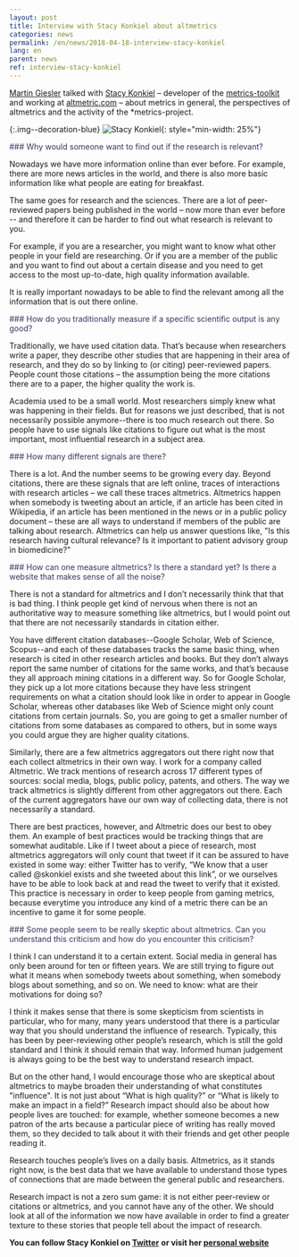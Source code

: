 ```yaml
---
layout: post
title: Interview with Stacy Konkiel about altmetrics
categories: news
permalink: /en/news/2018-04-18-interview-stacy-konkiel
lang: en
parent: news
ref: interview-stacy-konkiel
---
```

<!-- Start editing content here-->
[Martin Giesler](https://metrics-project.net/de/uber_uns/team/) talked with [Stacy Konkiel](http://stacykonkiel.org/) – developer of the [metrics-toolkit](http://stacykonkiel.org/force2016-innovation-challenge/)  and working at [altmetric.com](altmetric.com) – about metrics in general, the perspectives of altmetrics and the activity of the \*metrics-project.


{:.img--decoration-blue}
![Stacy Konkiel](https://i2.wp.com/stacykonkiel.org/wp-content/uploads/2016/01/cropped-profile-1.jpg?resize=300%2C300 "Stacy Konkiel"){: style="min-width: 25%"}



<div style="color:#3D325E" markdown="1">
### Why would someone want to find out if the research is relevant?
</div>

Nowadays we have more information online than ever before. For example, there are more news articles in the world, and there is also more basic information like what people are eating for breakfast. 

The same goes for research and the sciences. There are a lot of peer-reviewed papers being published in the world – now more than ever before -- and therefore it can be harder to find out what research is relevant to you. 

For example, if you are a researcher, you might want to know what other people in your field are researching. Or if you are a member of the public and you want to find out about a certain disease and you need to get access to the most up-to-date, high quality information available. 

It is really important nowadays to be able to find the relevant among all the information that is out there online.


<div style="color:#3D325E" markdown="1">
### How do you traditionally measure if a specific scientific output is any good?
</div>

Traditionally, we have used citation data. That’s because when researchers write a paper, they describe other studies that are happening in their area of research, and they do so by linking to (or citing) peer-reviewed papers. People count those citations – the assumption being the more citations there are to a paper, the higher quality the work is. 

Academia used to be a small world. Most researchers simply knew what was happening in their fields. But for reasons we just described, that is not necessarily possible anymore--there is too much research out there. So people have to use signals like citations to figure out what is the most important, most influential research in a subject area.


<div style="color:#3D325E" markdown="1">
### How many different signals are there?
</div>

There is a lot. And the number seems to be growing every day. Beyond citations, there are these signals that are left online, traces of interactions with research articles – we call these traces altmetrics. Altmetrics happen when somebody is tweeting about an article, if an article has been cited in Wikipedia, if an article has been mentioned in the news or in a public policy document – these are all ways to understand if members of the public are talking about research. Altmetrics can help us answer questions like, "Is this research having cultural relevance? Is it important to patient advisory group in biomedicine?"

<div style="color:#3D325E" markdown="1">
### How can one measure altmetrics? Is there a standard yet? Is there a website that makes sense of all the noise?
</div>

There is not a standard for altmetrics and I don’t necessarily think that that is bad thing. I think people get kind of nervous when there is not an authoritative way to measure something like altmetrics, but I would point out that there are not necessarily standards in citation either. 

You have different citation databases--Google Scholar, Web of Science, Scopus--and each of these databases tracks the same basic thing, when research is cited in other research articles and books. But they don’t always report the same number of citations for the same works, and that’s because they all approach mining citations in a different way. So for Google Scholar, they pick up a lot more citations because they have less stringent requirements on what a citation should look like in order to appear in Google Scholar, whereas other databases like Web of Science might only count citations from certain journals. So, you are going to get a smaller number of citations from some databases as compared to others, but in some ways you could argue they are higher quality citations. 

Similarly, there are a few altmetrics aggregators out there right now that each collect altmetrics in their own way. I work for a company called Altmetric. We track mentions of research across 17 different types of sources: social media, blogs, public policy, patents, and others. The way we track altmetrics is slightly different from other aggregators out there. Each of the current aggregators have our own way of collecting data, there is not necessarily a standard. 

There are best practices, however, and Altmetric does our best to obey them. An example of best practices would be tracking things that are somewhat auditable. Like if I tweet about a piece of research, most altmetrics aggregators will only count that tweet if it can be assured to have existed in some way: either Twitter has to verify, “We know that a user called @skonkiel exists and she tweeted about this link”, or we ourselves have to be able to look back at and read the tweet to verify that it existed. This practice is necessary in order to keep people from gaming metrics, because everytime you introduce any kind of a metric there can be an incentive to game it for some people.


<div style="color:#3D325E" markdown="1">
### Some people seem to be really skeptic about altmetrics. Can you understand this criticism and how do you encounter this criticism?
</div>

I think I can understand it to a certain extent. Social media in general has only been around for ten or fifteen years. We are still trying to figure out what it means when somebody tweets about something, when somebody blogs about something, and so on. We need to know: what are their motivations for doing so? 

I think it makes sense that there is some skepticism from scientists in particular, who for many, many years understood that there is a particular way that you should understand the influence of research. Typically, this has been by peer-reviewing other people’s research, which is still the gold standard and I think it should remain that way. Informed human judgement is always going to be the best way to understand research impact. 

But on the other hand, I would encourage those who are skeptical about altmetrics to maybe broaden their understanding of what constitutes "influence". It is not just about “What is high quality?” or “What is likely to make an impact in a field?” Research impact should also be about how people lives are touched: for example, whether someone becomes a new patron of the arts because a particular piece of writing has really moved them, so they decided to talk about it with their friends and get other people reading it. 

Research touches people’s lives on a daily basis. Altmetrics, as it stands right now, is the best data that we have available to understand those types of connections that are made between the general public and researchers. 

Research impact is not a zero sum game: it is not either peer-review or citations or altmetrics, and you cannot have any of the other. We should look at all of the information we now have available in order to find a greater texture to these stories that people tell about the impact of research.




**You can follow Stacy Konkiel on [Twitter](https://twitter.com/skonkiel)**
**or visit her [personal website](http://stacykonkiel.org/)**
